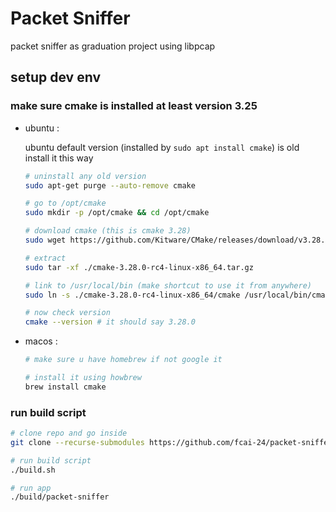 # Packet Sniffer

packet sniffer as graduation project using libpcap

## setup dev env

### make sure cmake is installed at least version 3.25

- ubuntu :
    
    ubuntu default version (installed by `sudo apt install cmake`) is old install it this way

    ```bash
    # uninstall any old version
    sudo apt-get purge --auto-remove cmake

    # go to /opt/cmake
    sudo mkdir -p /opt/cmake && cd /opt/cmake

    # download cmake (this is cmake 3.28)
    sudo wget https://github.com/Kitware/CMake/releases/download/v3.28.0-rc4/cmake-3.28.0-rc4-linux-x86_64.tar.gz

    # extract
    sudo tar -xf ./cmake-3.28.0-rc4-linux-x86_64.tar.gz

    # link to /usr/local/bin (make shortcut to use it from anywhere)
    sudo ln -s ./cmake-3.28.0-rc4-linux-x86_64/cmake /usr/local/bin/cmake

    # now check version
    cmake --version # it should say 3.28.0
    ```

- macos :

    ```bash
    # make sure u have homebrew if not google it

    # install it using howbrew
    brew install cmake
    ```

### run build script

```bash
# clone repo and go inside
git clone --recurse-submodules https://github.com/fcai-24/packet-sniffer.git && cd packet-sniffer

# run build script
./build.sh

# run app
./build/packet-sniffer
```

